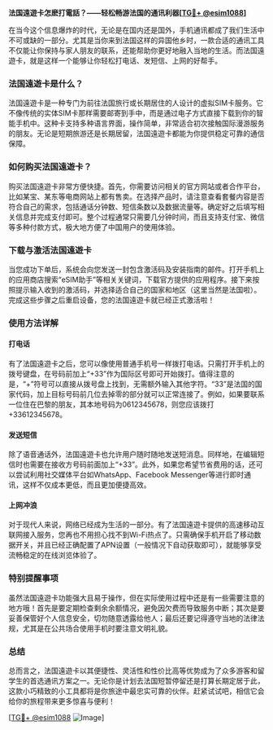 **法国遠遊卡怎麽打電話？——轻松畅游法国的通讯利器[[TG💪+ @esim1088](https://t.me/s/esim1088)]**

在当今这个信息爆炸的时代，无论是在国内还是国外，手机通讯都成了我们生活中不可或缺的一部分。尤其是当你来到法国这样的异国他乡时，一款合适的通讯工具不仅能让你保持与家人朋友的联系，还能帮助你更好地融入当地的生活。而法国遠遊卡，就是这样一个能够让你轻松打电话、发短信、上网的好帮手。

### 法国遠遊卡是什么？

法国遠遊卡是一种专门为前往法国旅行或长期居住的人设计的虚拟SIM卡服务。它不像传统的实体SIM卡那样需要邮寄到手中，而是通过电子方式直接下载到你的智能手机中。这种卡支持多种语言界面，操作简单，非常适合初次接触国际漫游服务的朋友。无论是短期旅游还是长期居留，法国遠遊卡都能为你提供稳定可靠的通信保障。

### 如何购买法国遠遊卡？

购买法国遠遊卡非常方便快捷。首先，你需要访问相关的官方网站或者合作平台，比如某宝、某东等电商网站上都有售卖。在选择产品时，请注意查看套餐内容是否符合自己的需求，包括通话分钟数、短信条数以及数据流量等。确定好之后填写相关信息并完成支付即可。整个过程通常只需要几分钟时间，而且支持支付宝、微信等多种付款方式，极大地方便了中国用户的使用体验。

### 下载与激活法国遠遊卡

当您成功下单后，系统会向您发送一封包含激活码及安装指南的邮件。打开手机上的应用商店搜索“eSIM助手”等相关关键词，下载官方提供的应用程序。接下来按照提示输入收到的激活码，并选择适合自己的国家和地区（这里当然是法国啦）。完成这些步骤之后重启设备，您的法国遠遊卡就已经正式激活啦！

### 使用方法详解

#### 打电话
有了法国遠遊卡之后，您可以像使用普通手机号一样拨打电话。只需打开手机上的拨号键盘，在号码前加上“+33”作为国际区号即可开始拨打。值得注意的是，“+”符号可以直接从拨号盘上找到，无需额外输入其他字符。“33”是法国的国家代码，加上目标号码前几位去掉零的部分就可以正常连接了。例如，如果要联系一位住在巴黎的朋友，其本地号码为0612345678，则您应该拨打+33612345678。

#### 发送短信
除了语音通话外，法国遠遊卡也允许用户随时随地发送短消息。同样地，在编辑短信时也需要在接收方号码前面加上“+33”。此外，如果您希望节省费用的话，还可以尝试利用社交媒体平台如WhatsApp、Facebook Messenger等进行即时通讯，这样不仅成本更低，而且更加便捷高效。

#### 上网冲浪
对于现代人来说，网络已经成为生活的一部分。有了法国遠遊卡提供的高速移动互联网接入服务，您再也不用担心找不到Wi-Fi热点了。只需确保手机开启了移动数据开关，并且已经正确配置了APN设置（一般情况下自动获取即可），就能够享受流畅稳定的在线浏览体验了。

### 特别提醒事项

虽然法国遠遊卡功能强大且易于操作，但在实际使用过程中还是有一些需要注意的地方哦！首先是要定期检查剩余余额情况，避免因欠费而导致服务中断；其次是要妥善保管好个人信息安全，切勿随意透露给他人；最后还要记得遵守当地的法律法规，尤其是在公共场合使用手机时要注意文明礼貌。

### 总结

总而言之，法国遠遊卡以其便捷性、灵活性和性价比高等优势成为了众多游客和留学生的首选通讯方案之一。无论你是计划去法国短暂停留还是打算长期定居于此，这款小巧精致的小工具都将是你旅途中最忠实可靠的伙伴。赶紧试试吧，相信它会给你的旅程带来更多惊喜与便利！

[[TG💪+ @esim1088](https://t.me/s/esim1088) ![Image](https://i.postimg.cc/4NQfJmqS/Snipaste-2025-05-13-00-14-12.png)]
